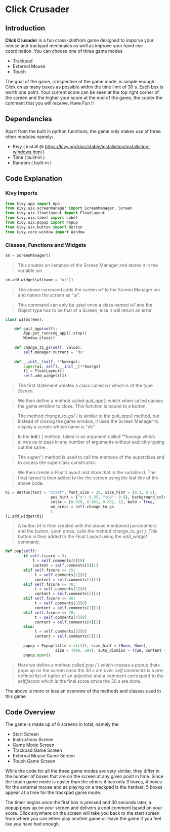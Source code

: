 # Click Crusader

## Introduction

**Click Crusader** is a fun cross-platfrom game designed to imporve your mouse and trackpad mechnaics as well as improve your hand eye coordination. You can choose one of three game modes
-  Trackpad
- External Mouse
- Touch

The goal of the game, irrespective of the game mode, is simple enough. Click on as many boxes as possible within the time limit of 30 s. Each box is worth one point. Your current score can be seen at the top right corner of the screen and the higher your score at the end of the game, the cooler the comment that you will receive.  Have Fun !!

## Dependencies

Apart from the built in python functions, the game only makes use of three other modules namely:
- Kivy ( install @ https://kivy.org/doc/stable/installation/installation-windows.html )
- Time ( built-in )
- Random ( built-in )

## Code Explanation

### Kivy Imports

```python
from kivy.app import App
from kivy.uix.screenmanager import ScreenManager, Screen
from kivy.uix.floatlayout import FloatLayout
from kivy.uix.label import Label
from kivy.uix.popup import Popup
from kivy.uix.button import Button
from kivy.core.window import Window
```

### Classes, Functions and Widgets

```python
sm = ScreenManager()
```
> This creates an instance of the Screen Manager and stores it in the variable *sm*

```python
sm.add_widget(w1(name = "ui"))   
```
> The above command adds the screen *w1* to the Screen Manager *sm* and names the screen as "*ui*".

>This command can only be used once a class named *w1* and the Object type has to be that of a Screen, else it will return an error



```python
class w1(Screen):

    def quit_app(self):
        App.get_running_app().stop()
        Window.close()
        
    def change_to_gs(self, value):
        self.manager.current = "ds"
        
    def __init__(self, **kwargs):
        super(w1, self).__init__(**kwargs)
        l1 = FloatLayout()
        self.add_widget(l1)
```
> The first statement creates a class called *w1* which is of the type *Screen*. 

> We then define a method called *quit_app()* which when called causes the game window to close. This function is bound to a button. 

> The method *change_to_gs( )* is similar to the *quit_app()* method, but instead of closing the game window, it used the Screen Manager to display a screen whose name is "*ds*".

> In the __init__ ( ) method, takes in an argument called \*\*kwargs which allows us to pass in any number of arguments without explicitly typing out the same .

> The *super( )* method is used to call the methods of the superclass and to access the superclass constructor.

> We then create a Float Layout and store that in the variable *l1*. The float layout is then added to the the screen using the last line of the above code.



```python
b1 = Button(text = "Start", font_size = 20, size_hint = (0.3, 0.2), 
                    pos_hint = {"x": 0.35, "top": 0.9}, background_color = [0,1,0,0.5],
                    color = [0.929, 0.961, 0.882, 1], bold = True, 
                    on_press = self.change_to_gs
                    )
l1.add_widget(b1)
```

> A button *b1* is then created with the above mentioned paramenters and the button, upon press, calls the method *change_to_gs( )*. This button is then added to the Float Layout using the *add_widget* command.


```python
def pop(self):
        if self.fscore < 5:
            t = self.comments[0][0]
            content = self.comments[0][1]
        elif self.fscore <= 25:
             t = self.comments[1][0]
             content = self.comments[1][1]
        elif self.fscore <= 40:
             t = self.comments[2][0]
             content = self.comments[2][1]
        elif self.fscore <= 50:
             t = self.comments[3][0]
             content = self.comments[3][1]
        elif self.fscore <= 70:
             t = self.comments[4][0]
             content = self.comments[4][1]
        else:
             t = self.comments[5][0]
             content = self.comments[5][1]
            
        popup = Popup(title = str(t), size_hint = (None, None),
                      size = (400, 200), auto_dismiss = True, content = Label(text = content))
        popup.open()
```
> Here we define a method called *pop ( )* which creates a popup thats pops up on the screen once the 30 s are over. *self.comments* is a pre-defined list of tuples of an adjevtive and a comment corresponf to the *self.fscore* which is the final score omce the 30 s are done. 

The above is more or less an overview of the methods and classes used in this game



## Code Overview

The game is made up of 6 screens in total, namely the
- Start Screen
- Instructions Screen 
- Game Mode Screen
- Trackpad Game Screen
- External Mouse Game Screen
- Touch Game Screen

While the code for all the three game modes are very similar, they differ in the number of boxes that are on the screen at any given point in time. Since the touch game mode is easier than the others it has only 3 boxes, 4 boxes for the external mouse and as playing on a trackpad is the hardest, 5 boxes appear at a time for the trackpad game mode. 

The timer begins once the first box is pressed and 30 seconds later, a popup pops up on your screen and delivers a cool comment based on your score. Click anywhere on the screen will take you back to the start screen from where you can either play another game or leave the game if you feel like you have had enough.